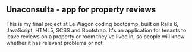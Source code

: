## Unaconsulta - app for property reviews
This is my final project at Le Wagon coding bootcamp, built on Rails 6, JavaScript, HTML5, SCSS and Bootstrap.
It's an application for tenants to leave reviews on a property or room they've lived in, so people will know whether it has relevant problems or not.
